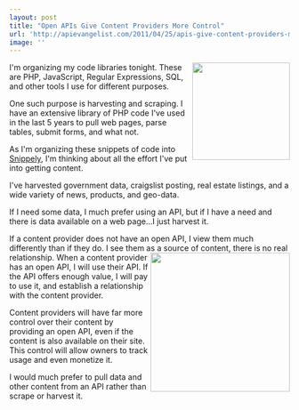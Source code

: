 ```yaml
---
layout: post
title: "Open APIs Give Content Providers More Control"
url: 'http://apievangelist.com/2011/04/25/apis-give-content-providers-more-control/'
image: ''
---
```


<img class="c1" src="http://kinlane-productions.s3.amazonaws.com/scraping.jpg" alt="" width="175" align="right" />I'm organizing my code libraries tonight. These are PHP, JavaScript, Regular Expressions, SQL, and other tools I use for different purposes.

One such purpose is harvesting and scraping. I have an extensive library of PHP code I've used in the last 5 years to pull web pages, parse tables, submit forms, and what not.

As I'm organizing these snippets of code into [Snippely][1], I'm thinking about all the effort I've put into getting content.

I've harvested government data, craigslist posting, real estate listings, and a wide variety of news, products, and geo-data.

If I need some data, I much prefer using an API, but if I have a need and there is data available on a web page...I just harvest it.

If a content provider does not have an open API, I view them much differently than if they do. I see them as a source of content, there is no real relationship. <img class="c1" src="http://kinlane-productions.s3.amazonaws.com/harvesting.jpg" alt="" width="250" align="right" /> When a content provider has an open API, I will use their API. If the API offers enough value, I will pay to use it, and establish a relationship with the content provider.

Content providers will have far more control over their content by providing an open API, even if the content is also available on their site. This control will allow owners to track usage and even monetize it.

I would much prefer to pull data and other content from an API rather than scrape or harvest it.

   [1]: http://code.google.com/p/snippely/ (Snippely)
